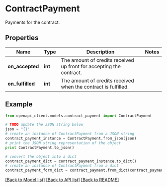 # ContractPayment

Payments for the contract.

## Properties

Name | Type | Description | Notes
------------ | ------------- | ------------- | -------------
**on_accepted** | **int** | The amount of credits received up front for accepting the contract. | 
**on_fulfilled** | **int** | The amount of credits received when the contract is fulfilled. | 

## Example

```python
from openapi_client.models.contract_payment import ContractPayment

# TODO update the JSON string below
json = "{}"
# create an instance of ContractPayment from a JSON string
contract_payment_instance = ContractPayment.from_json(json)
# print the JSON string representation of the object
print ContractPayment.to_json()

# convert the object into a dict
contract_payment_dict = contract_payment_instance.to_dict()
# create an instance of ContractPayment from a dict
contract_payment_form_dict = contract_payment.from_dict(contract_payment_dict)
```
[[Back to Model list]](../README.md#documentation-for-models) [[Back to API list]](../README.md#documentation-for-api-endpoints) [[Back to README]](../README.md)


